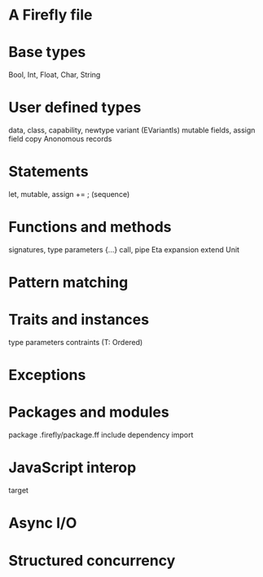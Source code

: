 # A Firefly file
# Base types
Bool, Int, Float, Char, String
# User defined types
data, class, capability, newtype
variant
(EVariantIs)
mutable fields, assign field
copy
Anonomous records
# Statements
let, mutable, assign
+=
; (sequence)
# Functions and methods
signatures, type parameters
{...}
call, pipe
Eta expansion
extend
Unit
# Pattern matching
# Traits and instances
type parameters contraints (T: Ordered)
# Exceptions
# Packages and modules
package
.firefly/package.ff
include
dependency
import
# JavaScript interop
target
# Async I/O
# Structured concurrency

